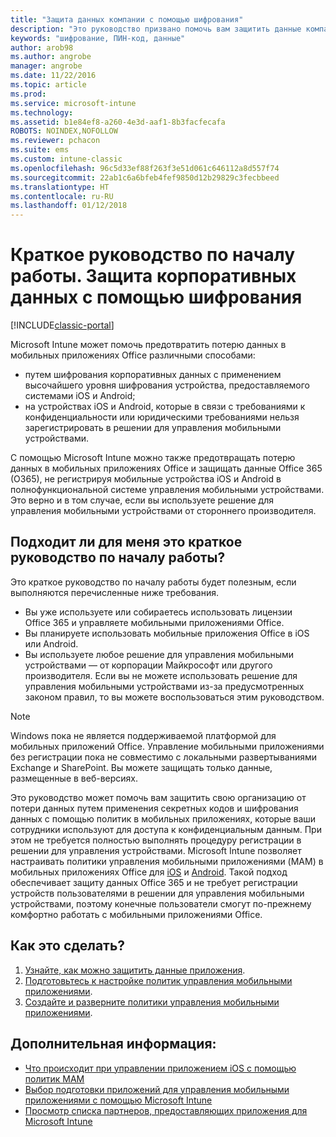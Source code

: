 ```yaml
---
title: "Защита данных компании с помощью шифрования"
description: "Это руководство призвано помочь вам защитить данные компании от потери путем применения секретного кода и шифрования данных в мобильных приложениях с помощью политики."
keywords: "шифрование, ПИН-код, данные"
author: arob98
ms.author: angrobe
manager: angrobe
ms.date: 11/22/2016
ms.topic: article
ms.prod: 
ms.service: microsoft-intune
ms.technology: 
ms.assetid: b1e84ef8-a260-4e3d-aaf1-8b3facfecafa
ROBOTS: NOINDEX,NOFOLLOW
ms.reviewer: pchacon
ms.suite: ems
ms.custom: intune-classic
ms.openlocfilehash: 96c5d33ef88f263f3e51d061c646112a8d557f74
ms.sourcegitcommit: 22ab1c6a6bfeb4fef9850d12b29829c3fecbbeed
ms.translationtype: HT
ms.contentlocale: ru-RU
ms.lasthandoff: 01/12/2018
---
```

# <a name="quick-start-guide-protect-company-data-with-data-encryption"></a>Краткое руководство по началу работы. Защита корпоративных данных с помощью шифрования

[!INCLUDE[classic-portal](../includes/classic-portal.md)]

Microsoft Intune может помочь предотвратить потерю данных в мобильных приложениях Office различными способами:
- путем шифрования корпоративных данных с применением высочайшего уровня шифрования устройства, предоставляемого системами iOS и Android;
- на устройствах iOS и Android, которые в связи с требованиями к конфиденциальности или юридическими требованиями нельзя зарегистрировать в решении для управления мобильными устройствами.

С помощью Microsoft Intune можно также предотвращать потерю данных в мобильных приложениях Office и защищать данные Office 365 (O365), не регистрируя мобильные устройства iOS и Android в полнофункциональной системе управления мобильными устройствами. Это верно и в том случае, если вы используете решение для управления мобильными устройствами от стороннего производителя.

## <a name="is-this-quick-start-guide-right-for-me"></a>Подходит ли для меня это краткое руководство по началу работы?
Это краткое руководство по началу работы будет полезным, если выполняются перечисленные ниже требования.
- Вы уже используете или собираетесь использовать лицензии Office 365 и управляете мобильными приложениями Office.
- Вы планируете использовать мобильные приложения Office в iOS или Android.
- Вы используете любое решение для управления мобильными устройствами — от корпорации Майкрософт или другого производителя. Если вы не можете использовать решение для управления мобильными устройствами из-за предусмотренных законом правил, то вы можете воспользоваться этим руководством.

> [!NOTE]
> Windows пока не является поддерживаемой платформой для мобильных приложений Office. Управление мобильными приложениями без регистрации пока не совместимо с локальными развертываниями Exchange и SharePoint. Вы можете защищать только данные, размещенные в веб-версиях.

Это руководство может помочь вам защитить свою организацию от потери данных путем применения секретных кодов и шифрования данных с помощью политик в мобильных приложениях, которые ваши сотрудники используют для доступа к конфиденциальным данным. При этом не требуется полностью выполнять процедуру регистрации в решении для управления устройствами. Microsoft Intune позволяет настраивать политики управления мобильными приложениями (MAM) в мобильных приложениях Office для [iOS](https://products.office.com/mobile/office-mobile-apps-for-ios) и [Android](https://products.office.com/mobile/office-mobile-apps-for-android). Такой подход обеспечивает защиту данных Office 365 и не требует регистрации устройств пользователями в решении для управления мобильными устройствами, поэтому конечные пользователи смогут по-прежнему комфортно работать с мобильными приложениями Office.

## <a name="how-do-i-do-it"></a>Как это сделать?
1.  [Узнайте, как можно защитить данные приложения](/intune-classic/deploy-use/protect-app-data-using-mobile-app-management-policies-with-microsoft-intune).
2.  [Подготовьтесь к настройке политик управления мобильными приложениями](/intune-classic/deploy-use/get-ready-to-configure-mobile-app-management-policies-with-microsoft-intune).
3.  [Создайте и разверните политики управления мобильными приложениями](/intune-classic/deploy-use/create-and-deploy-mobile-app-management-policies-with-microsoft-intune).

## <a name="additional-information"></a>Дополнительная информация:
- [Что происходит при управлении приложением iOS с помощью политик MAM](/intune-classic/eploy-use/end-user-experience-for-mam-enabled-apps-with-microsoft-intune)
- [Выбор подготовки приложений для управления мобильными приложениями с помощью Microsoft Intune](/intune/apps-prepare-mobile-application-management)
- [Просмотр списка партнеров, предоставляющих приложения для Microsoft Intune](https://www.microsoft.com/cloud-platform/microsoft-intune-partners)
